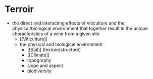 # Terroir
- the direct and interacting effects of viticulture and the physical/biological environment that together result in the unique characteristics of a wine from a given site
	- [[Viticulture]]
	- the physical and biological environment
		- [[Soil]] (texture/structure)
		- [[Climate]]
		- topography
		- slope and aspect
		- biodiversity
